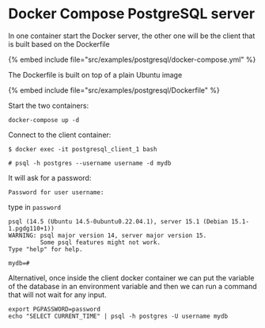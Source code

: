# Docker Compose PostgreSQL server


In one container start the Docker server, the other one will be the client that is built based on the Dockerfile

{% embed include file="src/examples/postgresql/docker-compose.yml" %}

The Dockerfile is built on top of a plain Ubuntu image

{% embed include file="src/examples/postgresql/Dockerfile" %}

Start the two containers:

```
docker-compose up -d
```

Connect to the client container:

```
$ docker exec -it postgresql_client_1 bash
```


```
# psql -h postgres --username username -d mydb
```

It will ask for a password:

```
Password for user username:
```

type in `password`


```
psql (14.5 (Ubuntu 14.5-0ubuntu0.22.04.1), server 15.1 (Debian 15.1-1.pgdg110+1))
WARNING: psql major version 14, server major version 15.
         Some psql features might not work.
Type "help" for help.

mydb=#
```

Alternativel, once inside the client docker container we can put the variable of the database in an environment variable and then we can run a command that will not wait for any input.

```
export PGPASSWORD=password
echo "SELECT CURRENT_TIME" | psql -h postgres -U username mydb
```


